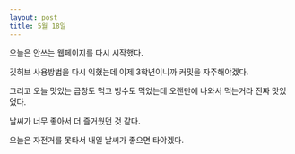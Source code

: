 ```yaml
---
layout: post
title: 5월 18일
---
```



오늘은 안쓰는 웹페이지를 다시 시작했다.

깃허브 사용방법을 다시 익혔는데 이제 3학년이니까 커밋을 자주해야겠다.

그리고 오늘 맛있는 곱창도 먹고 빙수도 먹었는데 오랜만에 나와서 먹는거라 진짜 맛있었다. 

날씨가 너무 좋아서 더 즐거웠던 것 같다.

오늘은 자전거를 못타서 내일 날씨가 좋으면 타야겠다.
